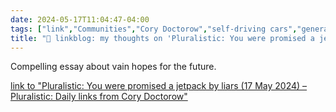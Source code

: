 ```yaml
---
date: 2024-05-17T11:04:47-04:00
tags: ["link","Communities","Cory Doctorow","self-driving cars","generative AI"]
title: "🔗 linkblog: my thoughts on 'Pluralistic: You were promised a jetpack by liars (17 May 2024) – Pluralistic: Daily links from Cory Doctorow'"
---
```

Compelling essay about vain hopes for the future.

[link to "Pluralistic: You were promised a jetpack by liars (17 May 2024) – Pluralistic: Daily links from Cory Doctorow"](https://pluralistic.net/2024/05/17/fake-it-until-you-dont-make-it/)